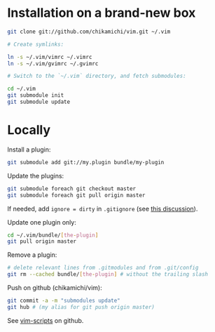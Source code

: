 # Installation on a brand-new box

``` bash
git clone git://github.com/chikamichi/vim.git ~/.vim

# Create symlinks:

ln -s ~/.vim/vimrc ~/.vimrc
ln -s ~/.vim/gvimrc ~/.gvimrc

# Switch to the `~/.vim` directory, and fetch submodules:

cd ~/.vim
git submodule init
git submodule update
```

# Locally

Install a plugin:

``` bash
git submodule add git://my.plugin bundle/my-plugin
```

Update the plugins:

``` bash
git submodule foreach git checkout master
git submodule foreach git pull origin master
```

If needed, add `ignore = dirty` in `.gitignore` (see [this discussion](http://www.nils-haldenwang.de/frameworks-and-tools/git/how-to-ignore-changes-in-git-submodules)).

Update one plugin only:

``` bash
cd ~/.vim/bundle/[the-plugin]
git pull origin master
```

Remove a plugin:

``` bash
# delete relevant lines from .gitmodules and from .git/config
git rm --cached bundle/[the-plugin] # without the trailing slash
```

Push on github (chikamichi/vim):

``` bash
git commit -a -m "submodules update"
git hub # (my alias for git push origin master)
```

See [vim-scripts](https://github.com/vim-scripts/) on github.
